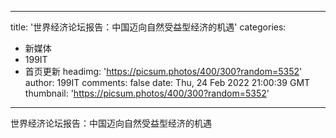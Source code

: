 
---
title: '世界经济论坛报告：中国迈向自然受益型经济的机遇'
categories: 
 - 新媒体
 - 199IT
 - 首页更新
headimg: 'https://picsum.photos/400/300?random=5352'
author: 199IT
comments: false
date: Thu, 24 Feb 2022 21:00:39 GMT
thumbnail: 'https://picsum.photos/400/300?random=5352'
---

<div>   
世界经济论坛报告：中国迈向自然受益型经济的机遇  
</div>
            